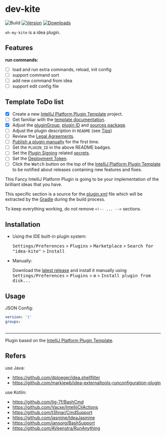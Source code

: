# dev-kite

![Build](https://github.com/inherelab/idea-kite/workflows/Build/badge.svg)
[![Version](https://img.shields.io/jetbrains/plugin/v/PLUGIN_ID.svg)](https://plugins.jetbrains.com/plugin/PLUGIN_ID)
[![Downloads](https://img.shields.io/jetbrains/plugin/d/PLUGIN_ID.svg)](https://plugins.jetbrains.com/plugin/PLUGIN_ID)

`oh-my-kite` is a idea plugin.

## Features

**run commands:**

- [ ] load and run extra commands, reload, init config
- [ ] support command sort
- [ ] add new command from idea
- [ ] support edit config file

## Template ToDo list

- [x] Create a new [IntelliJ Platform Plugin Template][template] project.
- [ ] Get familiar with the [template documentation][template].
- [x] Adjust the [pluginGroup](./gradle.properties), [plugin ID](./src/main/resources/META-INF/plugin.xml) and [sources package](./src/main/kotlin).
- [ ] Adjust the plugin description in `README` (see [Tips][docs:plugin-description])
- [ ] Review the [Legal Agreements](https://plugins.jetbrains.com/docs/marketplace/legal-agreements.html?from=IJPluginTemplate).
- [ ] [Publish a plugin manually](https://plugins.jetbrains.com/docs/intellij/publishing-plugin.html?from=IJPluginTemplate) for the first time.
- [ ] Set the `PLUGIN_ID` in the above README badges.
- [ ] Set the [Plugin Signing](https://plugins.jetbrains.com/docs/intellij/plugin-signing.html?from=IJPluginTemplate) related [secrets](https://github.com/JetBrains/intellij-platform-plugin-template#environment-variables).
- [ ] Set the [Deployment Token](https://plugins.jetbrains.com/docs/marketplace/plugin-upload.html?from=IJPluginTemplate).
- [ ] Click the <kbd>Watch</kbd> button on the top of the [IntelliJ Platform Plugin Template][template] to be notified about releases containing new features and fixes.

<!-- Plugin description -->
This Fancy IntelliJ Platform Plugin is going to be your implementation of the brilliant ideas that you have.

This specific section is a source for the [plugin.xml](/src/main/resources/META-INF/plugin.xml) file which will be extracted by the [Gradle](/build.gradle.kts) during the build process.

To keep everything working, do not remove `<!-- ... -->` sections. 
<!-- Plugin description end -->

## Installation

- Using the IDE built-in plugin system:
  
  <kbd>Settings/Preferences</kbd> > <kbd>Plugins</kbd> > <kbd>Marketplace</kbd> > <kbd>Search for "idea-kite"</kbd> >
  <kbd>Install</kbd>
  
- Manually:

  Download the [latest release](https://github.com/inherelab/idea-kite/releases/latest) and install it manually using
  <kbd>Settings/Preferences</kbd> > <kbd>Plugins</kbd> > <kbd>⚙️</kbd> > <kbd>Install plugin from disk...</kbd>

## Usage

JSON Config:

```yaml
version: '1'
groups:
  

```

---
Plugin based on the [IntelliJ Platform Plugin Template][template].

## Refers

use Java:

* https://github.com/dploeger/idea.shellfilter
* https://github.com/markiewb/idea-externaltools-runconfiguration-plugin

use Kotlin:
 
* https://github.com/ljg-7f/BashCmd
* https://github.com/Vacxe/IntellijCliActions
* https://github.com/t3hnar/CmdSupport
* https://github.com/jasmine/IdeaJasmine
* https://github.com/jansorg/BashSupport
* https://github.com/AVeenstra/RunAnything

[template]: https://github.com/JetBrains/intellij-platform-plugin-template
[docs:plugin-description]: https://plugins.jetbrains.com/docs/intellij/plugin-user-experience.html#plugin-description-and-presentation
